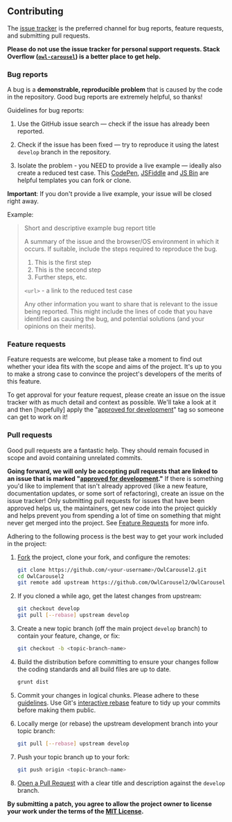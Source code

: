 ## Contributing

The [issue tracker](https://github.com/OwlCarousel2/OwlCarousel2/issues) is the preferred channel for bug reports, feature requests, and submitting pull requests.

**Please do not use the issue tracker for personal support requests. Stack Overflow ([`owl-carousel`](https://stackoverflow.com/questions/tagged/owl-carousel)) is a better place to get help.**

### Bug reports

A bug is a **demonstrable, reproducible problem** that is caused by the code in the repository. Good bug reports are extremely helpful, so thanks!

Guidelines for bug reports:

1. Use the GitHub issue search — check if the issue has already been reported.

2. Check if the issue has been fixed — try to reproduce it using the latest `develop` branch in the repository.

3. Isolate the problem - you NEED to provide a live example — ideally also create a reduced test case. This [CodePen](https://codepen.io/anon/pen/rVENKy), [JSFiddle](https://jsfiddle.net/og7ee99s/) and [JS Bin](https://jsbin.com/sevukihupi/1/edit?html,js,output) are helpful templates you can fork or clone.

<b>Important</b>: If you don't provide a live example, your issue will be closed right away.

Example:

> Short and descriptive example bug report title
>
> A summary of the issue and the browser/OS environment in which it occurs. If suitable, include the steps required to reproduce the bug.
>
> 1. This is the first step
> 2. This is the second step
> 3. Further steps, etc.
>
> `<url>` - a link to the reduced test case
>
> Any other information you want to share that is relevant to the issue being reported. This might include the lines of code that you have identified as causing the bug, and potential solutions (and your opinions on their merits).

### Feature requests

Feature requests are welcome, but please take a moment to find out whether your idea fits with the scope and aims of the project. It's up to you to make a strong case to convince the project's developers of the merits of this feature.

To get approval for your feature request, please create an issue on the issue tracker with as much detail and context as possible. We'll take a look at it and then [hopefully] apply the "[approved for development](https://github.com/OwlCarousel2/OwlCarousel2/labels/approved%20for%20development)" tag so someone can get to work on it!

### Pull requests

Good pull requests are a fantastic help. They should remain focused in scope and avoid containing unrelated commits.

**Going forward, we will only be accepting pull requests that are linked to an issue that is marked "[approved for development](https://github.com/OwlCarousel2/OwlCarousel2/labels/approved%20for%20development)."** If there is something you'd like to implement that isn't already approved (like a new feature, documentation updates, or some sort of refactoring), create an issue on the issue tracker! Only submitting pull requests for issues that have been approved helps us, the maintainers, get new code into the project quickly and helps prevent you from spending a lot of time on something that might never get merged into the project. See [Feature Requests](https://github.com/OwlCarousel2/OwlCarousel2/blob/develop/CONTRIBUTING.md#feature-requests) for more info.

Adhering to the following process is the best way to get your work included in the project:

1. [Fork](https://help.github.com/fork-a-repo/) the project, clone your fork, and configure the remotes:


    ```bash
    git clone https://github.com/<your-username>/OwlCarousel2.git
    cd OwlCarousel2
    git remote add upstream https://github.com/OwlCarousel2/OwlCarousel2.git
    ```

2. If you cloned a while ago, get the latest changes from upstream:


    ```bash
    git checkout develop
    git pull [--rebase] upstream develop
    ```

3. Create a new topic branch (off the main project `develop` branch) to contain your feature, change, or fix:


    ```bash
    git checkout -b <topic-branch-name>
    ```

4. Build the distribution before committing to ensure your changes follow the coding standards and all build files are up to date.


    ```bash
    grunt dist
    ```

5. Commit your changes in logical chunks. Please adhere to these [guidelines](http://tbaggery.com/2008/04/19/a-note-about-git-commit-messages.html). Use Git's [interactive rebase](https://help.github.com/articles/interactive-rebase) feature to tidy up your commits before making them public.

6. Locally merge (or rebase) the upstream development branch into your topic branch:


    ```bash
    git pull [--rebase] upstream develop
    ```

7. Push your topic branch up to your fork:


    ```bash
    git push origin <topic-branch-name>
    ```

8. [Open a Pull Request](https://help.github.com/articles/using-pull-requests/) with a clear title and description against the `develop` branch.

**By submitting a patch, you agree to allow the project owner to
license your work under the terms of the [MIT License](LICENSE).**
